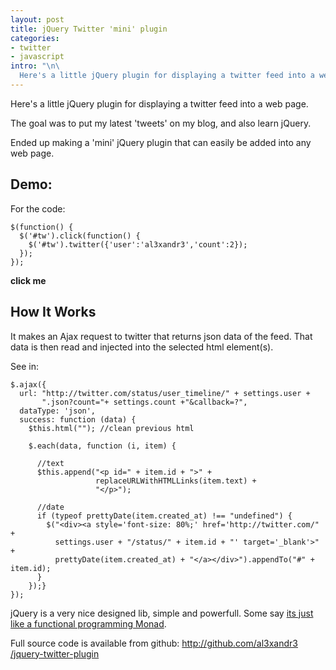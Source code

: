 ```yaml
--- 
layout: post
title: jQuery Twitter 'mini' plugin
categories: 
- twitter
- javascript
intro: "\n\
  Here's a little jQuery plugin for displaying a twitter feed into a web page. \n"
---
```


Here's a little jQuery plugin for displaying a twitter feed into a web page.

The goal was to put my latest 'tweets' on my blog, and also learn jQuery.

Ended up making a 'mini' jQuery plugin that can easily be added into any web
page.

## Demo:

For the code:

    
    $(function() {
      $('#tw').click(function() {
        $('#tw').twitter({'user':'al3xandr3','count':2});
      });
    });
    

**click me**

## How It Works

It makes an Ajax request to twitter that returns json data of the feed. That
data is then read and injected into the selected html element(s).

See in:

    
    $.ajax({
      url: "http://twitter.com/status/user_timeline/" + settings.user + 
           ".json?count="+ settings.count +"&callback=?",
      dataType: 'json',
      success: function (data) {
        $this.html(""); //clean previous html
        
        $.each(data, function (i, item) {
          
          //text
          $this.append("<p id=" + item.id + ">" + 
                       replaceURLWithHTMLLinks(item.text) + 
                       "</p>");
    
          //date
          if (typeof prettyDate(item.created_at) !== "undefined") {       
            $("<div><a style='font-size: 80%;' href='http://twitter.com/" +
              settings.user + "/status/" + item.id + "' target='_blank'>" +
              prettyDate(item.created_at) + "</a></div>").appendTo("#" + item.id);
          }
        });}
    });
    

jQuery is a very nice designed lib, simple and powerfull. Some say [its just
like a functional programming Monad][1].

Full source code is available from github: [http://github.com/al3xandr3
/jquery-twitter-plugin][2]

   [1]: http://importantshock.wordpress.com/2009/01/18/jquery-is-a-monad/
   [2]: http://github.com/al3xandr3/jquery-twitter-plugin

